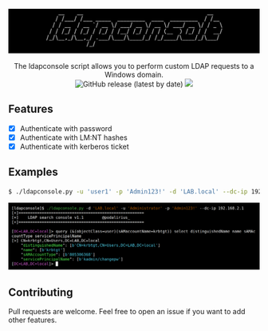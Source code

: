 ![](./.github/banner.png)

<p align="center">
  The ldapconsole script allows you to perform custom LDAP requests to a Windows domain.
  <br>
  <img alt="GitHub release (latest by date)" src="https://img.shields.io/github/v/release/p0dalirius/ldapconsole">
  <a href="https://twitter.com/intent/follow?screen_name=podalirius_" title="Follow"><img src="https://img.shields.io/twitter/follow/podalirius_?label=Podalirius&style=social"></a>
  <br>
</p>

## Features

 - [x] Authenticate with password
 - [x] Authenticate with LM:NT hashes
 - [x] Authenticate with kerberos ticket

## Examples

```sh
$ ./ldapconsole.py -u 'user1' -p 'Admin123!' -d 'LAB.local' --dc-ip 192.168.2.1
```

![](./.github/example.png)

## Contributing

Pull requests are welcome. Feel free to open an issue if you want to add other features.
